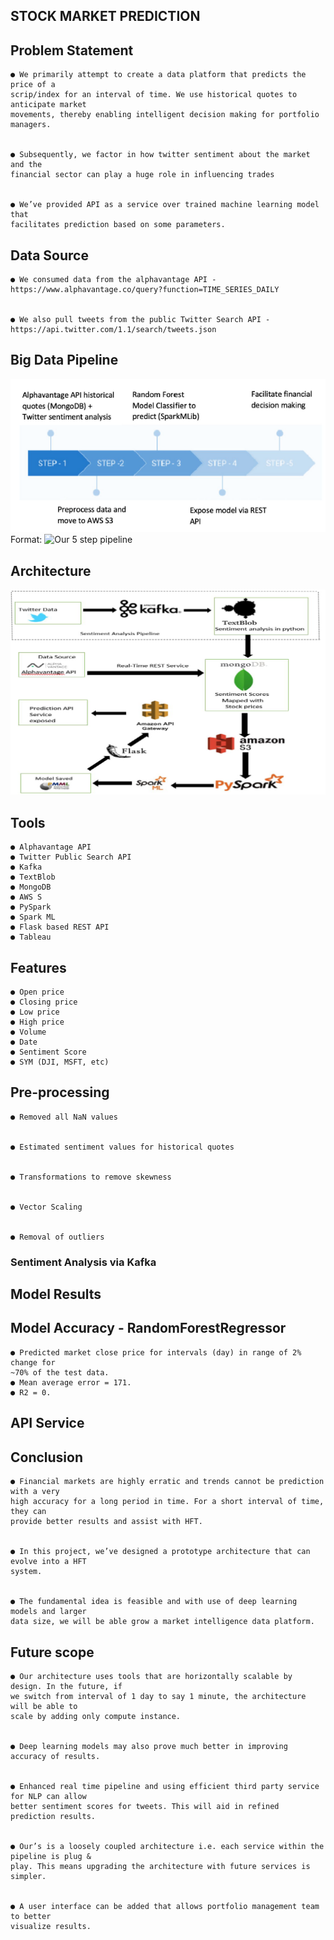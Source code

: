 ## STOCK MARKET PREDICTION

## Problem Statement

```
● We primarily attempt to create a data platform that predicts the price of a
scrip/index for an interval of time. We use historical quotes to anticipate market
movements, thereby enabling intelligent decision making for portfolio managers.


● Subsequently, we factor in how twitter sentiment about the market and the
financial sector can play a huge role in influencing trades


● We’ve provided API as a service over trained machine learning model that
facilitates prediction based on some parameters.
```


## Data Source

```
● We consumed data from the alphavantage API -
https://www.alphavantage.co/query?function=TIME_SERIES_DAILY


● We also pull tweets from the public Twitter Search API -
https://api.twitter.com/1.1/search/tweets.json
```

## Big Data Pipeline
![Pipeline](https://github.com/iamvibhorsingh/STOCK-MARKET-PREDICTION/blob/master/Code/Jupyter-Notebook/big%20data%20pipeline.png)
Format: ![Our 5 step pipeline](url)

## Architecture
![Project Architecture](https://github.com/iamvibhorsingh/STOCK-MARKET-PREDICTION/blob/master/Code/Jupyter-Notebook/Architecture.png)

## Tools

```
● Alphavantage API
● Twitter Public Search API
● Kafka
● TextBlob
● MongoDB
● AWS S
● PySpark
● Spark ML
● Flask based REST API
● Tableau
```

## Features

```
● Open price
● Closing price
● Low price
● High price
● Volume
● Date
● Sentiment Score
● SYM (DJI, MSFT, etc)
```

## Pre-processing

```
● Removed all NaN values


● Estimated sentiment values for historical quotes


● Transformations to remove skewness


● Vector Scaling


● Removal of outliers
```

### Sentiment Analysis via Kafka


## Model Results


## Model Accuracy - RandomForestRegressor

```
● Predicted market close price for intervals (day) in range of 2% change for
~70% of the test data.
● Mean average error = 171.
● R2 = 0.
```

## API Service


## Conclusion

```
● Financial markets are highly erratic and trends cannot be prediction with a very
high accuracy for a long period in time. For a short interval of time, they can
provide better results and assist with HFT.


● In this project, we’ve designed a prototype architecture that can evolve into a HFT
system.


● The fundamental idea is feasible and with use of deep learning models and larger
data size, we will be able grow a market intelligence data platform.
```

## Future scope

```
● Our architecture uses tools that are horizontally scalable by design. In the future, if
we switch from interval of 1 day to say 1 minute, the architecture will be able to
scale by adding only compute instance.


● Deep learning models may also prove much better in improving accuracy of results.


● Enhanced real time pipeline and using efficient third party service for NLP can allow
better sentiment scores for tweets. This will aid in refined prediction results.


● Our’s is a loosely coupled architecture i.e. each service within the pipeline is plug &
play. This means upgrading the architecture with future services is simpler.


● A user interface can be added that allows portfolio management team to better
visualize results.
```



